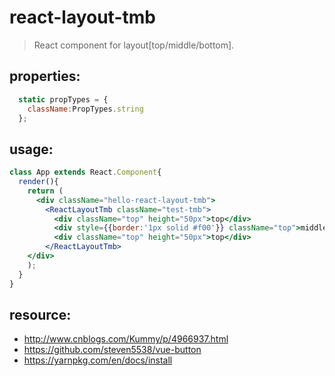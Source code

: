 # react-layout-tmb
> React component for layout[top/middle/bottom].


## properties:
```javascript
  static propTypes = {
    className:PropTypes.string
  };
```

## usage:
```jsx
class App extends React.Component{
  render(){
    return (
      <div className="hello-react-layout-tmb">
        <ReactLayoutTmb className="test-tmb">
          <div className="top" height="50px">top</div>
          <div style={{border:'1px solid #f00'}} className="top">middle</div>
          <div className="top" height="50px">top</div>
        </ReactLayoutTmb>
    </div>
    );
  }
}
```



## resource:
+ http://www.cnblogs.com/Kummy/p/4966937.html
+ https://github.com/steven5538/vue-button
+ https://yarnpkg.com/en/docs/install


